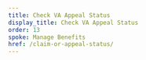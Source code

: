 ```yaml
---
title: Check VA Appeal Status
display_title: Check VA Appeal Status
order: 13
spoke: Manage Benefits
href: /claim-or-appeal-status/
---
```

